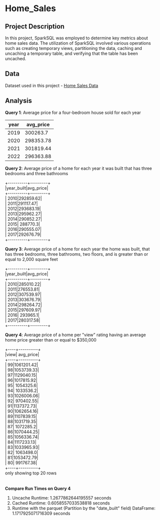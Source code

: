 # Home_Sales


## Project Description

In this project, SparkSQL was employed to determine key metrics about home sales data. The utilization of SparkSQL involved various operations such as creating temporary views, partitioning the data, caching and uncaching a temporary table, and verifying that the table has been uncached.

## Data

Dataset used in this project - [Home Sales Data](https://2u-data-curriculum-team.s3.amazonaws.com/dataviz-classroom/v1.2/22-big-data/home_sales_revised.csv)

## Analysis

**Query 1**: Average price for a four-bedroom house sold for each year


|year|avg_price|
|----|---------|
|2019| 300263.7|
|2020|298353.78|
|2021|301819.44|
|2022|296363.88|

**Query 2**: Average price of a home for each year it was built that has three bedrooms and three bathrooms

+----------+---------+<br>
|year_built|avg_price|<br>
+----------+---------+<br>
|      2010|292859.62|<br>
|      2011|291117.47|<br>
|      2012|293683.19|<br>
|      2013|295962.27|<br>
|      2014|290852.27|<br>
|      2015| 288770.3|<br>
|      2016|290555.07|<br>
|      2017|292676.79|<br>
+----------+---------+<br>

**Query 3**: Average price of a home for each year the home was built, that has three bedrooms, three bathrooms, two floors, and is greater than or equal to 2,000 square feet

+----------+---------+<br>
|year_built|avg_price|<br>
+----------+---------+<br>
|      2010|285010.22|<br>
|      2011|276553.81|<br>
|      2012|307539.97|<br>
|      2013|303676.79|<br>
|      2014|298264.72|<br>
|      2015|297609.97|<br>
|      2016| 293965.1|<br>
|      2017|280317.58|<br>
+----------+---------+<br>

**Query 4**: Average price of a home per "view" rating having an average home price greater than or equal to $350,000

+----+----------+<br>
|view| avg_price|<br>
+----+----------+<br>
|  99|1061201.42|<br>
|  98|1053739.33|<br>
|  97|1129040.15|<br>
|  96|1017815.92|<br>
|  95| 1054325.6|<br>
|  94| 1033536.2|<br>
|  93|1026006.06|<br>
|  92| 970402.55|<br>
|  91|1137372.73|<br>
|  90|1062654.16|<br>
|  89|1107839.15|<br>
|  88|1031719.35|<br>
|  87| 1072285.2|<br>
|  86|1070444.25|<br>
|  85|1056336.74|<br>
|  84|1117233.13|<br>
|  83|1033965.93|<br>
|  82| 1063498.0|<br>
|  81|1053472.79|<br>
|  80| 991767.38|<br>
+----+----------+<br>
only showing top 20 rows<br>
<br>
<br>
**Compare Run Times on Query 4**

1. Uncache Runtime: 1.2677862644195557 seconds<br>
2. Cached Runtime: 0.6058557033538818 seconds<br>
3. Runtime with the parquet (Partition by the "date_built" field) DataFrame: 1.1717925071716309 seconds<br>
